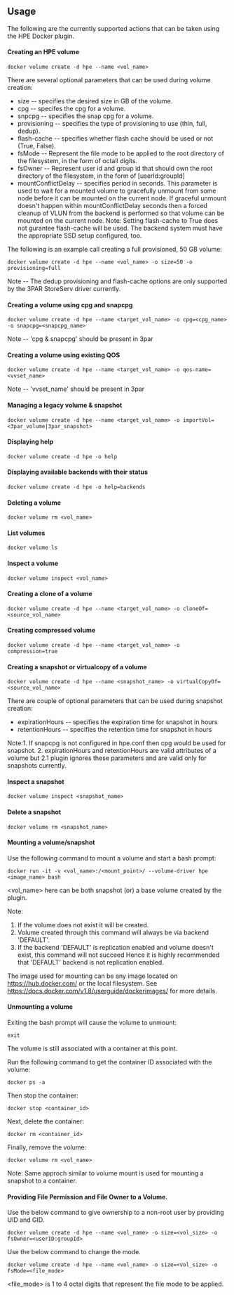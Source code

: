 ## Usage
The following are the currently supported actions that can be taken using the HPE Docker plugin.

#### Creating an HPE volume

```
docker volume create -d hpe --name <vol_name>
```

There are several optional parameters that can be used during volume creation:

- size -- specifies the desired size in GB of the volume.
- cpg -- specifes the cpg for a volume.
- snpcpg -- specifies the snap cpg for a volume.
- provisioning -- specifies the type of provisioning to use (thin, full, dedup).
- flash-cache -- specifies whether flash cache should be used or not (True, False).
- fsMode -- Represent the file mode to be applied to the root directory of the filesystem, in the form of octall digits.
- fsOwner -- Represent user id and group id that should own the root directory of the filesystem,
in the form of [userId:groupId]
- mountConflictDelay -- specifies period in seconds. This parameter is used to wait for a
mounted volume to gracefully unmount from some node before it can be mounted on the current
node. If graceful unmount doesn't happen within mountConflictDelay seconds then a forced
cleanup of VLUN from the backend is performed so that volume can be mounted on the current
node.
Note: Setting flash-cache to True does not gurantee flash-cache will be used. The backend system
must have the appropriate SSD setup configured, too.

The following is an example call creating a full provisioned, 50 GB volume:

```
docker volume create -d hpe --name <vol_name> -o size=50 -o provisioning=full
```

Note -- The dedup provisioning and flash-cache options are only supported by the
3PAR StoreServ driver currently.


#### Creating a volume using cpg and snapcpg

```
docker volume create -d hpe --name <target_vol_name> -o cpg=<cpg_name> -o snapcpg=<snapcpg_name>
```
Note -- 'cpg & snapcpg' should be present in 3par


#### Creating a volume using existing QOS

```
docker volume create -d hpe --name <target_vol_name> -o qos-name=<vvset_name>
```
Note -- 'vvset_name' should be present in 3par

#### Managing a legacy volume & snapshot

```
docker volume create -d hpe --name <target_vol_name> -o importVol=<3par_volume|3par_snapshot>
```

#### Displaying help

```
docker volume create -d hpe -o help
```

#### Displaying available backends with their status

```
docker volume create -d hpe -o help=backends
```

#### Deleting a volume

```
docker volume rm <vol_name>
```

#### List volumes

```
docker volume ls
```

#### Inspect a volume

```
docker volume inspect <vol_name>
```

#### Creating a clone of a volume

```
docker volume create -d hpe --name <target_vol_name> -o cloneOf=<source_vol_name>
```
#### Creating compressed volume

```
docker volume create -d hpe --name <target_vol_name> -o compression=true
```


#### Creating a snapshot or virtualcopy of a volume

```
docker volume create -d hpe --name <snapshot_name> -o virtualCopyOf=<source_vol_name>
```
There are couple of optional parameters that can be used during snapshot creation:
- expirationHours -- specifies the expiration time for snapshot in hours
- retentionHours  -- specifies the retention time for snapshot in hours

Note:1. If snapcpg is not configured in hpe.conf then cpg would be used for snapshot.
     2. expirationHours and retentionHours are valid attributes of a volume but 2.1
        plugin ignores these parameters and are valid only for snapshots currently.

#### Inspect a snapshot

```
docker volume inspect <snapshot_name>
```

#### Delete a snapshot

```
docker volume rm <snapshot_name>
```

#### Mounting a volume/snapshot

Use the following command to mount a volume and start a bash prompt:

```
docker run -it -v <vol_name>:/<mount_point>/ --volume-driver hpe <image_name> bash
```

<vol_name> here can be both snapshot (or) a base volume created by the plugin.

Note:
1. If the volume does not exist it will be created.
2. Volume created through this command will always be via backend 'DEFAULT'.
3. If the backend 'DEFAULT' is replication enabled and volume doesn't exist, this command will not succeed
   Hence it is highly recommended that 'DEFAULT' backend is not replication enabled.

The image used for mounting can be any image located on https://hub.docker.com/ or
the local filesystem. See https://docs.docker.com/v1.8/userguide/dockerimages/
for more details. 

#### Unmounting a volume

Exiting the bash prompt will cause the volume to unmount:

```
exit
```

The volume is still associated with a container at this point.

Run the following command to get the container ID associated with the volume:

```
docker ps -a
```

Then stop the container:

```
docker stop <container_id>
```

Next, delete the container:

```
docker rm <container_id>
```

Finally, remove the volume:

```
docker volume rm <vol_name>
```

Note: Same approch similar to volume mount is used for mounting a snapshot to a container.

#### Providing File Permission and File Owner to a Volume.

Use the below command to give ownership to a non-root user by providing UID and GID.
````
docker volume create -d hpe --name <vol_name> -o size=<vol_size> -o fsOwner=<userID:groupId>
````

Use the below command to change the mode.
````
docker volume create -d hpe --name <vol_name> -o size=<vol_size> -o fsMode=<file_mode>
````
<file_mode> is 1 to 4 octal digits that represent the file mode to be applied.
